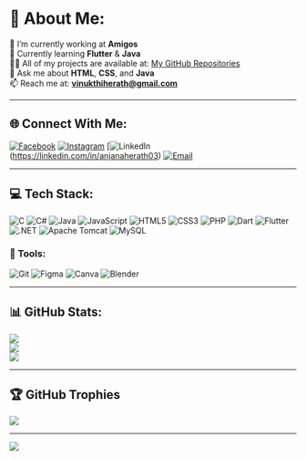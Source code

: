 # 💫 About Me:
🔭 I’m currently working at **Amigos**  
🌱 Currently learning **Flutter** & **Java**  
👨‍💻 All of my projects are available at: [My GitHub Repositories](https://github.com/Anjaboii?tab=repositories)  
💬 Ask me about **HTML**, **CSS**, and **Java**  
📫 Reach me at: **vinukthiherath@gmail.com**

---

## 🌐 Connect With Me:
[![Facebook](https://img.shields.io/badge/Facebook-%231877F2.svg?logo=Facebook&logoColor=white)](https://facebook.com/anjana.herath.94)  [![Instagram](https://img.shields.io/badge/Instagram-%23E4405F.svg?logo=Instagram&logoColor=white)](https://instagram.com/__.anja_boii.__)  [![LinkedIn](https://img.shields.io/badge/LinkedIn-%230077B5.svg?logo=linkedin&logoColor=white)(https://linkedin.com/in/anjanaherath03)  [![Email](https://img.shields.io/badge/Email-D14836?logo=gmail&logoColor=white)](mailto:vinukthiherath@gmail.com)

---

## 💻 Tech Stack:
![C](https://img.shields.io/badge/C-%2300599C.svg?style=flat&logo=c&logoColor=white)
![C#](https://img.shields.io/badge/C%23-%23239120.svg?style=flat&logo=csharp&logoColor=white)
![Java](https://img.shields.io/badge/Java-%23ED8B00.svg?style=flat&logo=openjdk&logoColor=white)
![JavaScript](https://img.shields.io/badge/JavaScript-%23323330.svg?style=flat&logo=javascript&logoColor=%23F7DF1E)
![HTML5](https://img.shields.io/badge/HTML5-%23E34F26.svg?style=flat&logo=html5&logoColor=white)
![CSS3](https://img.shields.io/badge/CSS3-%231572B6.svg?style=flat&logo=css3&logoColor=white)
![PHP](https://img.shields.io/badge/PHP-%23777BB4.svg?style=flat&logo=php&logoColor=white)
![Dart](https://img.shields.io/badge/Dart-%230175C2.svg?style=flat&logo=dart&logoColor=white)
![Flutter](https://img.shields.io/badge/Flutter-%2302569B.svg?style=flat&logo=flutter&logoColor=white)
![.NET](https://img.shields.io/badge/.NET-5C2D91?style=flat&logo=.net&logoColor=white)
![Apache Tomcat](https://img.shields.io/badge/Apache_Tomcat-%23F8DC75.svg?style=flat&logo=apache-tomcat&logoColor=black)
![MySQL](https://img.shields.io/badge/MySQL-4479A1.svg?style=flat&logo=mysql&logoColor=white)

### 🧰 Tools:
![Git](https://img.shields.io/badge/Git-%23F05033.svg?style=flat&logo=git&logoColor=white)
![Figma](https://img.shields.io/badge/Figma-%23F24E1E.svg?style=flat&logo=figma&logoColor=white)
![Canva](https://img.shields.io/badge/Canva-%2300C4CC.svg?style=flat&logo=canva&logoColor=white)
![Blender](https://img.shields.io/badge/Blender-%23F5792A.svg?style=flat&logo=blender&logoColor=white)

---

## 📊 GitHub Stats:
![](https://github-readme-stats.vercel.app/api?username=Anjaboii&theme=shadow_blue&hide_border=false&include_all_commits=false&count_private=true)<br/>
![](https://nirzak-streak-stats.vercel.app/?user=Anjaboii&theme=shadow_blue&hide_border=false)<br/>
![](https://github-readme-stats.vercel.app/api/top-langs/?username=Anjaboii&theme=shadow_blue&hide_border=false&layout=compact)

---

## 🏆 GitHub Trophies
![](https://github-profile-trophy.vercel.app/?username=Anjaboii&theme=dark&no-frame=false&no-bg=true&margin-w=4)

---

[![](https://visitcount.itsvg.in/api?id=Anjaboii&icon=0&color=1)](https://visitcount.itsvg.in)

<!-- Proudly created with GPRM ( https://gprm.itsvg.in ) -->
